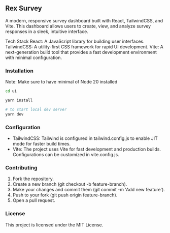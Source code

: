 ## Rex Survey

A modern, responsive survey dashboard built with React, TailwindCSS, and Vite. This dashboard allows users to create, view, and analyze survey responses in a sleek, intuitive interface.

Tech Stack
React: A JavaScript library for building user interfaces.
TailwindCSS: A utility-first CSS framework for rapid UI development.
Vite: A next-generation build tool that provides a fast development environment with minimal configuration.


### Installation

Note: Make sure to have minimal of Node 20 installed

```bash
cd ui

yarn install

# to start local dev server
yarn dev
```

### Configuration

- TailwindCSS: Tailwind is configured in tailwind.config.js to enable JIT mode for faster build times.
- Vite: The project uses Vite for fast development and production builds. Configurations can be customized in vite.config.js.

### Contributing

1. Fork the repository.
2. Create a new branch (git checkout -b feature-branch).
3. Make your changes and commit them (git commit -m 'Add new feature').
4. Push to your fork (git push origin feature-branch).
5. Open a pull request.

### License

This project is licensed under the MIT License.